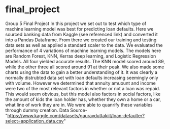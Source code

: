 # final_project
Group 5 Final Project
In this project we set out to test which type of machine learning model was best for predicting loan defaults.  Here we sourced banking data from Kaggle (see referenced link) and converted it into a Pandas Dataframe.  From there we created our training and testing data sets as well as applied a standard scaler to the data.  We evaluated the performance of 4 variations of machine learning models.  The models here are Random Forest, KNN, Kerras deep learning, and Logistic Regression Models. All four yielded accurate results.  The KNN model scored around 89, while the other three all scored around 91 at their peak.  We also made some charts using the data to gain a better understanding of it.  It was clearly a normally distrubted data set with loan defaults increasing seemingly only with volume.  However we determined that annuity amuount and income were two of the most relevant factors in whether or not a loan was repaid.  This would seem obvious, but this model also factors in social factors, like the amount of kids the loan holder has, whether they own a home or a car, what line of work they are in.  We were able to quanrify these variables through dummy creation.
Data Source-"https://www.kaggle.com/datasets/gauravduttakiit/loan-defaulter?select=application_data.csv"
